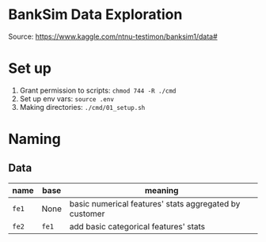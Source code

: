 # BankSim Data Exploration
Source: https://www.kaggle.com/ntnu-testimon/banksim1/data#

# Set up
1. Grant permission to scripts: `chmod 744 -R ./cmd`
2. Set up env vars: `source .env`
3. Making directories: `./cmd/01_setup.sh`

# Naming
## Data
|name|base|meaning|
|---|---|---|
|`fe1`|None|basic numerical features' stats aggregated by customer|
|`fe2`|`fe1`|add basic categorical features' stats|